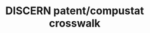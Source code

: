 ---
description: 'Patents (as well as scientific articles, and NPL citations at the aggregate
  firm-level) matched to U.S. Compustat firms over the period 1980-2015. In extending
  the match to Compustat up to 2015, we address two major challenges: name changes
  and ownership changes. Our UO and subsidiary historical standardized firm name lists,
  including the dynamic reassignment, are publicly available for researches to match
  to their database of interest.'
doi: https://doi.org/10.5281/zenodo.4320782
title: DISCERN patent/compustat crosswalk
url: https://zenodo.org/record/4320782#.YONFTugzY2w
uuid: f2fcc603-7883-4e18-a82a-6275ffd82e98
---